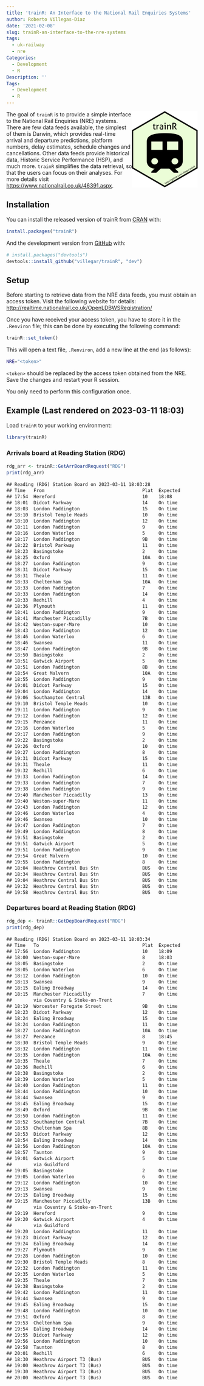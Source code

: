 ```yaml
---
title: 'trainR: An Interface to the National Rail Enquiries Systems'
author: Roberto Villegas-Diaz
date: '2021-02-08'
slug: trainR-an-interface-to-the-nre-systems
tags:
  - uk-railway
  - nre
Categories:
  - Development
  - R
Description: ''
Tags:
  - Development
  - R
---
```


<img src="https://raw.githubusercontent.com/villegar/trainR/main/inst/images/logo.png" alt="logo" align="right" height=200px/>

The goal of `trainR` is to provide a simple interface to the 
National Rail Enquiries (NRE) systems. There are few data feeds 
available, the simplest of them is Darwin, which provides real-time 
arrival and departure predictions, platform numbers, delay estimates, 
schedule changes and cancellations. Other data feeds provide historical 
data, Historic Service Performance (HSP), and much more. `trainR` 
simplifies the data retrieval, so that the users can focus on their 
analyses. For more details visit 
https://www.nationalrail.co.uk/46391.aspx.

## Installation

You can install the released version of trainR from [CRAN](https://CRAN.R-project.org) with:

``` r
install.packages("trainR")
```

And the development version from [GitHub](https://github.com/) with:

``` r
# install.packages("devtools")
devtools::install_github("villegar/trainR", "dev")
```

## Setup
Before starting to retrieve data from the NRE data feeds, you must obtain an access token. 
Visit the following website for details: http://realtime.nationalrail.co.uk/OpenLDBWSRegistration/

Once you have received your access token, you have to store it in the `.Renviron` file; this can be 
done by executing the following command:


```r
trainR::set_token()
```

This will open a text file, `.Renviron`, add a new line at the end (as follows):

```bash
NRE="<token>"
```

`<token>` should be replaced by the access token obtained from the NRE. Save the changes and restart 
your R session.

You only need to perform this configuration once.

## Example (Last rendered on 2023-03-11 18:03)

Load `trainR` to your working environment:

```r
library(trainR)
```

### Arrivals board at Reading Station (RDG)


```r
rdg_arr <- trainR::GetArrBoardRequest("RDG")
print(rdg_arr)
```

```
## Reading (RDG) Station Board on 2023-03-11 18:03:28
## Time   From                                    Plat  Expected
## 17:54  Hereford                                10    18:08
## 18:01  Didcot Parkway                          14    On time
## 18:03  London Paddington                       15    On time
## 18:10  Bristol Temple Meads                    10    On time
## 18:10  London Paddington                       12    On time
## 18:11  London Paddington                       9     On time
## 18:16  London Waterloo                         5     On time
## 18:17  London Paddington                       9B    On time
## 18:22  Bristol Parkway                         11    On time
## 18:23  Basingstoke                             2     On time
## 18:25  Oxford                                  10A   On time
## 18:27  London Paddington                       9     On time
## 18:31  Didcot Parkway                          15    On time
## 18:31  Theale                                  11    On time
## 18:33  Cheltenham Spa                          10A   On time
## 18:33  London Paddington                       7     On time
## 18:33  London Paddington                       14    On time
## 18:33  Redhill                                 4     On time
## 18:36  Plymouth                                11    On time
## 18:41  London Paddington                       9     On time
## 18:41  Manchester Piccadilly                   7B    On time
## 18:42  Weston-super-Mare                       10    On time
## 18:43  London Paddington                       12    On time
## 18:46  London Waterloo                         6     On time
## 18:46  Swansea                                 11    On time
## 18:47  London Paddington                       9B    On time
## 18:50  Basingstoke                             2     On time
## 18:51  Gatwick Airport                         5     On time
## 18:51  London Paddington                       8B    On time
## 18:54  Great Malvern                           10A   On time
## 18:55  London Paddington                       9     On time
## 19:01  Didcot Parkway                          15    On time
## 19:04  London Paddington                       14    On time
## 19:06  Southampton Central                     13B   On time
## 19:10  Bristol Temple Meads                    10    On time
## 19:11  London Paddington                       9     On time
## 19:12  London Paddington                       12    On time
## 19:15  Penzance                                11    On time
## 19:16  London Waterloo                         5     On time
## 19:17  London Paddington                       9     On time
## 19:22  Basingstoke                             2     On time
## 19:26  Oxford                                  10    On time
## 19:27  London Paddington                       8     On time
## 19:31  Didcot Parkway                          15    On time
## 19:31  Theale                                  11    On time
## 19:32  Redhill                                 6     On time
## 19:33  London Paddington                       14    On time
## 19:33  London Paddington                       7     On time
## 19:38  London Paddington                       9     On time
## 19:40  Manchester Piccadilly                   13    On time
## 19:40  Weston-super-Mare                       11    On time
## 19:43  London Paddington                       12    On time
## 19:46  London Waterloo                         4     On time
## 19:46  Swansea                                 10    On time
## 19:47  London Paddington                       7     On time
## 19:49  London Paddington                       8     On time
## 19:51  Basingstoke                             2     On time
## 19:51  Gatwick Airport                         5     On time
## 19:51  London Paddington                       9     On time
## 19:54  Great Malvern                           10    On time
## 19:55  London Paddington                       8     On time
## 18:04  Heathrow Central Bus Stn                BUS   On time
## 18:34  Heathrow Central Bus Stn                BUS   On time
## 19:04  Heathrow Central Bus Stn                BUS   On time
## 19:32  Heathrow Central Bus Stn                BUS   On time
## 19:58  Heathrow Central Bus Stn                BUS   On time
```

### Departures board at Reading Station (RDG)


```r
rdg_dep <- trainR::GetDepBoardRequest("RDG")
print(rdg_dep)
```

```
## Reading (RDG) Station Board on 2023-03-11 18:03:34
## Time   To                                      Plat  Expected
## 17:56  London Paddington                       10    18:09
## 18:00  Weston-super-Mare                       8     18:03
## 18:05  Basingstoke                             2     On time
## 18:05  London Waterloo                         6     On time
## 18:12  London Paddington                       10    On time
## 18:13  Swansea                                 9     On time
## 18:15  Ealing Broadway                         14    On time
## 18:15  Manchester Piccadilly                   7     On time
##        via Coventry & Stoke-on-Trent           
## 18:19  Worcester Foregate Street               9B    On time
## 18:23  Didcot Parkway                          12    On time
## 18:24  Ealing Broadway                         15    On time
## 18:24  London Paddington                       11    On time
## 18:27  London Paddington                       10A   On time
## 18:27  Penzance                                8     18:45
## 18:30  Bristol Temple Meads                    9     On time
## 18:32  London Paddington                       11    On time
## 18:35  London Paddington                       10A   On time
## 18:35  Theale                                  7     On time
## 18:36  Redhill                                 6     On time
## 18:38  Basingstoke                             2     On time
## 18:39  London Waterloo                         5     On time
## 18:40  London Paddington                       11    On time
## 18:44  London Paddington                       10    On time
## 18:44  Swansea                                 9     On time
## 18:45  Ealing Broadway                         15    On time
## 18:49  Oxford                                  9B    On time
## 18:50  London Paddington                       11    On time
## 18:52  Southampton Central                     7B    On time
## 18:53  Cheltenham Spa                          8B    On time
## 18:53  Didcot Parkway                          12    On time
## 18:54  Ealing Broadway                         14    On time
## 18:56  London Paddington                       10A   On time
## 18:57  Taunton                                 9     On time
## 19:01  Gatwick Airport                         5     On time
##        via Guildford                           
## 19:05  Basingstoke                             2     On time
## 19:05  London Waterloo                         6     On time
## 19:12  London Paddington                       10    On time
## 19:13  Swansea                                 9     On time
## 19:15  Ealing Broadway                         15    On time
## 19:15  Manchester Piccadilly                   13B   On time
##        via Coventry & Stoke-on-Trent           
## 19:19  Hereford                                9     On time
## 19:20  Gatwick Airport                         4     On time
##        via Guildford                           
## 19:20  London Paddington                       11    On time
## 19:23  Didcot Parkway                          12    On time
## 19:24  Ealing Broadway                         14    On time
## 19:27  Plymouth                                9     On time
## 19:28  London Paddington                       10    On time
## 19:30  Bristol Temple Meads                    8     On time
## 19:32  London Paddington                       11    On time
## 19:35  London Waterloo                         5     On time
## 19:35  Theale                                  7     On time
## 19:38  Basingstoke                             2     On time
## 19:42  London Paddington                       11    On time
## 19:44  Swansea                                 9     On time
## 19:45  Ealing Broadway                         15    On time
## 19:48  London Paddington                       10    On time
## 19:51  Oxford                                  8     On time
## 19:53  Cheltenham Spa                          9     On time
## 19:54  Ealing Broadway                         14    On time
## 19:55  Didcot Parkway                          12    On time
## 19:56  London Paddington                       10    On time
## 19:58  Taunton                                 8     On time
## 20:01  Redhill                                 6     On time
## 18:30  Heathrow Airport T3 (Bus)               BUS   On time
## 19:00  Heathrow Airport T3 (Bus)               BUS   On time
## 19:30  Heathrow Airport T3 (Bus)               BUS   On time
## 20:00  Heathrow Airport T3 (Bus)               BUS   On time
```
